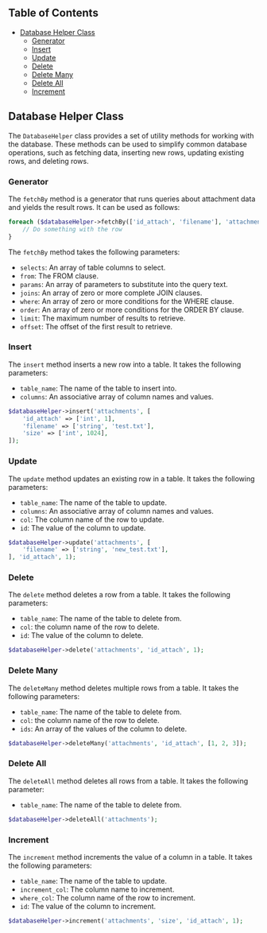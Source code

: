 ## Table of Contents

- [Database Helper Class](#database-helper-class)
    - [Generator](#generator)
    - [Insert](#insert)
    - [Update](#update)
    - [Delete](#delete)
    - [Delete Many](#delete-many)
    - [Delete All](#delete-all)
    - [Increment](#increment)

## Database Helper Class

The `DatabaseHelper` class provides a set of utility methods for working with the database. These methods can be used to simplify common database operations, such as fetching data, inserting new rows, updating existing rows, and deleting rows.

### Generator

The `fetchBy` method is a generator that runs queries about attachment data and yields the result rows. It can be used as follows:

```php
foreach ($databaseHelper->fetchBy(['id_attach', 'filename'], 'attachments', [], [], [], [], [], 10) as $row) {
    // Do something with the row
}
```

The `fetchBy` method takes the following parameters:

- `selects`: An array of table columns to select.
- `from`: The FROM clause.
- `params`: An array of parameters to substitute into the query text.
- `joins`: An array of zero or more complete JOIN clauses.
- `where`: An array of zero or more conditions for the WHERE clause.
- `order`: An array of zero or more conditions for the ORDER BY clause.
- `limit`: The maximum number of results to retrieve.
- `offset`: The offset of the first result to retrieve.

### Insert

The `insert` method inserts a new row into a table. It takes the following parameters:

- `table_name`: The name of the table to insert into.
- `columns`: An associative array of column names and values.

```php
$databaseHelper->insert('attachments', [
    'id_attach' => ['int', 1],
    'filename' => ['string', 'test.txt'],
    'size' => ['int', 1024],
]);
```

### Update

The `update` method updates an existing row in a table. It takes the following parameters:

- `table_name`: The name of the table to update.
- `columns`: An associative array of column names and values.
- `col`: The column name of the row to update.
- `id`: The value of the column to update.

```php
$databaseHelper->update('attachments', [
    'filename' => ['string', 'new_test.txt'],
], 'id_attach', 1);
```

### Delete

The `delete` method deletes a row from a table. It takes the following parameters:

- `table_name`: The name of the table to delete from.
- `col`: the column name of the row to delete.
- `id`: The value of the column to delete.

```php
$databaseHelper->delete('attachments', 'id_attach', 1);
```

### Delete Many

The `deleteMany` method deletes multiple rows from a table. It takes the following parameters:

- `table_name`: The name of the table to delete from.
- `col`: the column name of the row to delete.
- `ids`: An array of the values of the column to delete.

```php
$databaseHelper->deleteMany('attachments', 'id_attach', [1, 2, 3]);
```

### Delete All

The `deleteAll` method deletes all rows from a table. It takes the following parameter:

- `table_name`: The name of the table to delete from.

```php
$databaseHelper->deleteAll('attachments');
```

### Increment

The `increment` method increments the value of a column in a table. It takes the following parameters:

- `table_name`: The name of the table to update.
- `increment_col`: The column name to increment.
- `where_col`: The column name of the row to increment.
- `id`: The value of the column to increment.

```php
$databaseHelper->increment('attachments', 'size', 'id_attach', 1);
```